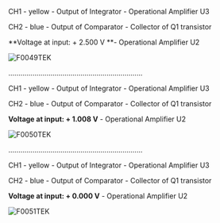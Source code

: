 
CH1 - yellow - Output of Integrator - Operational Amplifier U3 

CH2 - blue - Output of Comparator - Collector of Q1 transistor

**Voltage at input: + 2.500 V **- Operational Amplifier U2


![F0049TEK](https://github.com/user-attachments/assets/848a2275-c05e-4b4c-aa0f-b3ef615e4009)

...................................................................


CH1 - yellow - Output of Integrator - Operational Amplifier U3 

CH2 - blue - Output of Comparator - Collector of Q1 transistor

**Voltage at input: + 1.008 V** - Operational Amplifier U2


![F0050TEK](https://github.com/user-attachments/assets/75428471-bb5f-4f62-a6c4-3ad903f1f4f2)

...................................................................



CH1 - yellow - Output of Integrator - Operational Amplifier U3 

CH2 - blue - Output of Comparator - Collector of Q1 transistor

**Voltage at input: + 0.000 V** - Operational Amplifier U2


![F0051TEK](https://github.com/user-attachments/assets/e21ed77f-093b-4456-b61a-da36746e4603)

